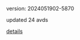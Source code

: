 version: 2024051902-5870

updated 24 avds

[details](https://github.com/0x74f917491bfa7ebfa379/ali_avd_db/blob/master/change_log/2024/05/19/02/5870.txt)